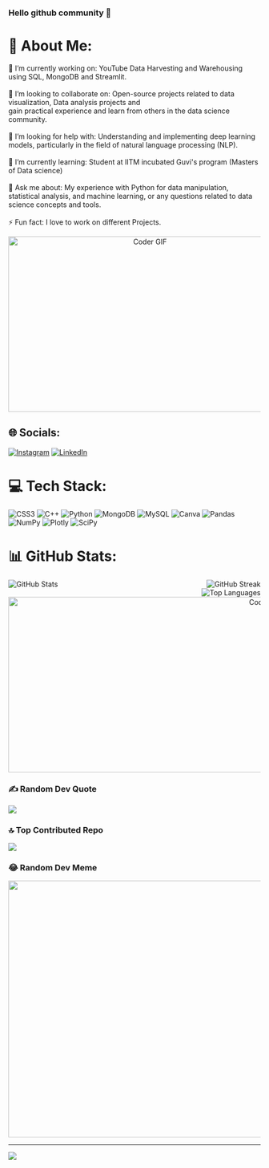 ### Hello github community 👋
# 💫 About Me:
🔭 I’m currently working on: YouTube Data Harvesting and Warehousing<br>                                                     using SQL, MongoDB and Streamlit.<br><br>👯 I’m looking to collaborate on: Open-source projects related to data visualization, Data analysis projects and<br>                                                     gain practical experience and learn from others in the data science community. <br><br>🤝 I’m looking for help with: Understanding and implementing deep learning models, particularly in the field of natural language processing (NLP).<br><br>🌱 I’m currently learning: Student at IITM incubated Guvi's program (Masters of Data science)<br><br>💬 Ask me about: My experience with Python for data manipulation, statistical analysis, and machine learning, or any questions related to data science concepts and tools.<br><br>⚡ Fun fact: I love to work on different Projects.

<p align="center">
  <img alt="Coder GIF" height="350" width="550" src="https://analyticsindiamag.com/wp-content/uploads/2018/12/developer-dribbble.gif" />
</p>


## 🌐 Socials:
[![Instagram](https://img.shields.io/badge/Instagram-%23E4405F.svg?logo=Instagram&logoColor=white)](https://instagram.com/https://instagram.com/_.sumit_07?igshid=NGExMmI2YTkyZg==) [![LinkedIn](https://img.shields.io/badge/LinkedIn-%230077B5.svg?logo=linkedin&logoColor=white)](https://linkedin.com/in/www.linkedin.com/in/sumit-kumar-04a105275) 

# 💻 Tech Stack:
![CSS3](https://img.shields.io/badge/css3-%231572B6.svg?style=flat&logo=css3&logoColor=white) ![C++](https://img.shields.io/badge/c++-%2300599C.svg?style=flat&logo=c%2B%2B&logoColor=white) ![Python](https://img.shields.io/badge/python-3670A0?style=flat&logo=python&logoColor=ffdd54) ![MongoDB](https://img.shields.io/badge/MongoDB-%234ea94b.svg?style=flat&logo=mongodb&logoColor=white) ![MySQL](https://img.shields.io/badge/mysql-%2300f.svg?style=flat&logo=mysql&logoColor=white) ![Canva](https://img.shields.io/badge/Canva-%2300C4CC.svg?style=flat&logo=Canva&logoColor=white) ![Pandas](https://img.shields.io/badge/pandas-%23150458.svg?style=flat&logo=pandas&logoColor=white) ![NumPy](https://img.shields.io/badge/numpy-%23013243.svg?style=flat&logo=numpy&logoColor=white) ![Plotly](https://img.shields.io/badge/Plotly-%233F4F75.svg?style=flat&logo=plotly&logoColor=white) ![SciPy](https://img.shields.io/badge/SciPy-%230C55A5.svg?style=flat&logo=scipy&logoColor=%white)
# 📊 GitHub Stats:
<div style="display: flex; justify-content: space-between;">
  <div>
    <img src="https://github-readme-stats.vercel.app/api?username=Sumitkumar-07&theme=nightowl&hide_border=true&include_all_commits=true&count_private=false" alt="GitHub Stats" />
  </div>
  <div>
    <img src="https://github-readme-streak-stats.herokuapp.com/?user=Sumitkumar-07&theme=nightowl&hide_border=true" alt="GitHub Streak" />
  </div>
</div>

<div style="display: flex; justify-content: flex-end;">
  <img src="https://github-readme-stats.vercel.app/api/top-langs/?username=Sumitkumar-07&theme=nightowl&hide_border=true&include_all_commits=true&count_private=false&layout=compact" alt="Top Languages" />
</div>

<div align="right">
  <img alt="Coder GIF" height="350" width="550" src="https://physicsgurukul.files.wordpress.com/2019/02/character-1.gif" />
</div>


### ✍️ Random Dev Quote
![](https://quotes-github-readme.vercel.app/api?type=vetical&theme=dark)

### 🔝 Top Contributed Repo
![](https://github-contributor-stats.vercel.app/api?username=Sumitkumar-07&limit=5&theme=dark&combine_all_yearly_contributions=true)

### 😂 Random Dev Meme
<img src="https://rm.up.railway.app/" width="512px"/>

---
[![](https://visitcount.itsvg.in/api?id=Sumitkumar-07&icon=0&color=0)](https://visitcount.itsvg.in)

<!-- Proudly created with GPRM ( https://gprm.itsvg.in ) -->
